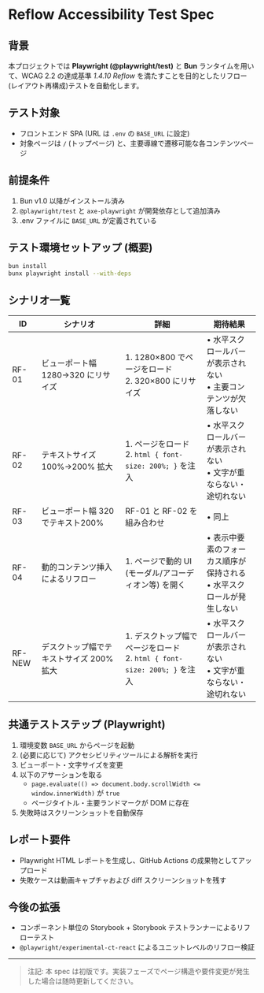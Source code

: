 # Reflow Accessibility Test Spec

## 背景
本プロジェクトでは **Playwright (@playwright/test)** と **Bun** ランタイムを用いて、WCAG 2.2 の達成基準 *1.4.10 Reflow* を満たすことを目的としたリフロー(レイアウト再構成)テストを自動化します。

## テスト対象
- フロントエンド SPA (URL は `.env` の `BASE_URL` に設定)
- 対象ページは `/` (トップページ) と、主要導線で遷移可能な各コンテンツページ

## 前提条件
1. Bun v1.0 以降がインストール済み
2. `@playwright/test` と `axe-playwright` が開発依存として追加済み
3. .env ファイルに `BASE_URL` が定義されている

## テスト環境セットアップ (概要)
```bash
bun install
bunx playwright install --with-deps
```

## シナリオ一覧
| ID | シナリオ | 詳細 | 期待結果 |
|----|----------|------|----------|
| RF-01 | ビューポート幅 1280→320 にリサイズ | 1. 1280×800 でページをロード <br>2. 320×800 にリサイズ | • 水平スクロールバーが表示されない <br>• 主要コンテンツが欠落しない |
| RF-02 | テキストサイズ 100%→200% 拡大 | 1. ページをロード <br>2. `html { font-size: 200%; }` を注入 | • 水平スクロールバーが表示されない <br>• 文字が重ならない・途切れない |
| RF-03 | ビューポート幅 320 でテキスト200% | RF-01 と RF-02 を組み合わせ | • 同上 |
| RF-04 | 動的コンテンツ挿入によるリフロー | 1. ページで動的 UI (モーダル/アコーディオン等) を開く | • 表示中要素のフォーカス順序が保持される <br>• 水平スクロールが発生しない |
| RF-NEW | デスクトップ幅でテキストサイズ 200% 拡大 | 1. デスクトップ幅でページをロード <br>2. `html { font-size: 200%; }` を注入 | • 水平スクロールバーが表示されない <br>• 文字が重ならない・途切れない |

## 共通テストステップ (Playwright)
1. 環境変数 `BASE_URL` からページを起動
2. (必要に応じて) アクセシビリティツールによる解析を実行
3. ビューポート・文字サイズを変更
4. 以下のアサーションを取る
   - `page.evaluate(() => document.body.scrollWidth <= window.innerWidth)` が `true`
   - ページタイトル・主要ランドマークが DOM に存在
5. 失敗時はスクリーンショットを自動保存

## レポート要件
- Playwright HTML レポートを生成し、GitHub Actions の成果物としてアップロード
- 失敗ケースは動画キャプチャおよび diff スクリーンショットを残す

## 今後の拡張
- コンポーネント単位の Storybook + Storybook テストランナーによるリフローテスト
- `@playwright/experimental-ct-react` によるユニットレベルのリフロー検証

---

> 注記: 本 spec は初版です。実装フェーズでページ構造や要件変更が発生した場合は随時更新してください。 